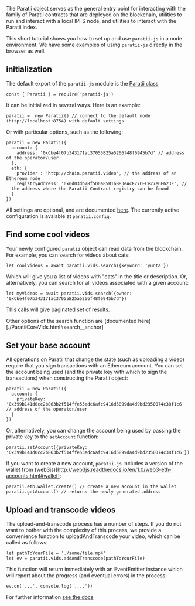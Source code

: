 


The Paratii object serves as the general entry point for interacting with the family of Paratii contracts that are deployed on the blockchain, utilities to run and interact with a local IPFS node, and utilities to interact with the Paratii index.

This short tutorial shows you how to set up and use `paratii-js` in a node environment. We have some examples of using `paratii-js` directly in the browser as well.

## initialization


The default export of the `paratii-js` module is the [Paratii class]('../Paratii.html')

    const { Paratii } = require('paratii-js')


It can be initialized in several ways. Here is an example:

    paratii =  new Paratii() // connect to the default node (http://localhost:8754) with default settings

  Or with particular options, such as the following:

    paratii = new Paratii({
      account: {
        address: '0xCbe4f07b343171ac37055B25a5266f48f6945b7d' // address of the operator/user
      },
      eth: {
        provider': 'http://chain.paratii.video', // the address of an Ethereum node
        registryAddress: '0x0d03db78f5D0a85B1aBB3eAcF77CECe27e6F623F', //  - the address where the Paratii Contract registry can be found
      }
    })

All settings are optional, and are documented [here](./global.html#ParatiiConfigSchema__anchor). The currently active configuration is avaiable at `paratii.config`.

## Find some cool videos

Your newly configured `paratii` object can read data from the blockchain. For example, you can search for videos about cats:

    let coolVideos = await paratii.vids.search({keyword: 'yunta'})

Which will give you a list of videos with "cats" in the title or description. Or, alternatively, you can search for all videos associated with a given account:

    let myVideos = await paratii.vids.search({owner: '0xCbe4f07b343171ac37055B25a5266f48f6945b7d'})


This calls will give paginated set of results.

Other options of the search function are (documented here)[./ParatiiCoreVids.html#search__anchor]

## Set your base account

All operations on Paratii  that change the state (such as uploading a video) require that you sign transactions with an Ethereum account. You can set the account being used (and the private key with which to sign the transactions) when constructing the Paratii object:

    paratii = new Paratii({
      account: {
        privateKey: '0x399b141d0cc2b863b2f514ffe53edc6afc9416d5899da4d9bd2350074c38f1c6' // address of the operator/user
      }
    })

Or, alternatively, you can change the account being used by passing the private key to the `setAccount` function:

    paratii.setAccount({privateKey: '0x399b141d0cc2b863b2f514ffe53edc6afc9416d5899da4d9bd2350074c38f1c6'})

If you want to create a new account, `paratii-js` includes a version of the wallet from (web3js)[http://web3js.readthedocs.io/en/1.0/web3-eth-accounts.html#wallet]:

    paratii.eth.wallet.create() // create a new account in the wallet
    paratii.getAccount() // returns the newly generated address


## Upload and transcode videos

The upload-and-transcode process has a number of steps. If you do not want to bother with the complexity of this process, we provide a convenience function to uploadAndTranscode your video, which can be called as follows:

    let pathToYourFile = './some/file.mp4'
    let ev = paratii.vids.addAndTranscode(pathToYourFile)

This function will return immediately with an EventEmitter instance which will report about the progress (and eventual errors) in the process:

    ev.on('...', console.log('....'))

For further information [see the docs](./ParatiiCoreVids.html#addAndTrancode__anchor)
